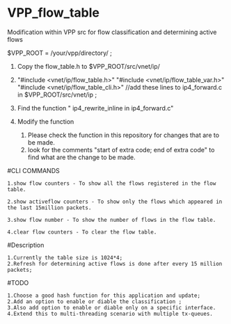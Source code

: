 # VPP_flow_table
Modification within VPP src for flow classification and determining active flows

$VPP_ROOT = /your/vpp/directory/ ;

1. Copy the flow_table.h to $VPP_ROOT/src/vnet/ip/

2. "#include <vnet/ip/flow_table.h>"
   "#include <vnet/ip/flow_table_var.h>"
   "#include <vnet/ip/flow_table_cli.h>"
//add these lines to ip4_forward.c in $VPP_ROOT/src/vnet/ip ;

3. Find the function " ip4_rewrite_inline in ip4_forward.c"

4. Modify the function
    1. Please check the function in this repository for changes that are to be made.
    2. look for the comments "start of extra code; end of extra code" to find what are the change to be made.

#CLI COMMANDS

    1.show flow counters - To show all the flows registered in the flow table.

    2.show activeflow counters - To show only the flows which appeared in the last 15million packets.

    3.show flow number - To show the number of flows in the flow table.

    4.clear flow counters - To clear the flow table.

#Description

    1.Currently the table size is 1024*4;    
    2.Refresh for determining active flows is done after every 15 million packets;
    
#TODO

    1.Choose a good hash function for this application and update;
    2.Add an option to enable or diable the classification ;
    3.Also add option to enable or diable only on a specific interface.
    4.Extend this to multi-threading scenario with multiple tx-queues.
